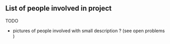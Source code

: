 
## List of people involved in project 

TODO 

- pictures of people involved with small description ? (see open problems )